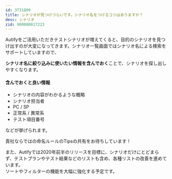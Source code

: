 ```yaml
---
id: 3731809
title: シナリオが見つけづらいです。シナリオ名をつけるコツはありますか？
desc: シナリオ
zid: 900000817223
---
```


Autifyをご活用いただきテストシナリオが増えてくると、目的のシナリオを見つけ出すのが大変になってきます。シナリオ一覧画面ではシナリオ名による検索をサポートしていますので、

**シナリオ名に絞り込みに使いたい情報を含んでおく**ことで、シナリオを探し出しやすくなります。

#### 含んでおくと良い情報

*   シナリオの内容がわかるような概略
*   シナリオ担当者
*   PC / SP
*   正常系 / 異常系
*   テスト項目番号

などが挙げられます。

貴社ならではの命名ルールのTipsの共有をお待ちしています！

また、Autifyでは2020年前半のリリースを目標に、シナリオだけにとどまらず、テストプランやテスト結果などのリストも含め、各種リストの改善を進めています。<br>ソートやフィルターの機能を大幅に強化する予定です。